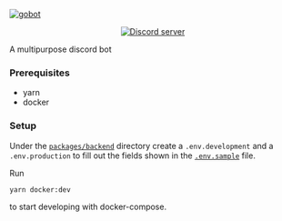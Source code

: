 [![gobot](https://www.go-bot.xyz/GoBotBannerTransparent.png)](https://www.go-bot.xyz/)


<div align="center">
    <a href="https://discord.gg/twork"><img src="https://img.shields.io/discord/782201612177113109?color=5865F2&logo=discord&logoColor=white&style=flat-square" alt="Discord server" /></a>
</div>

A multipurpose discord bot

### Prerequisites
- yarn
- docker
### Setup
Under the [`packages/backend`](packages/backend) directory create a `.env.development` and a `.env.production` to fill out the fields shown in the [`.env.sample`](packages/backend/.env.sample) file.

Run
```
yarn docker:dev
```
to start developing with docker-compose.

